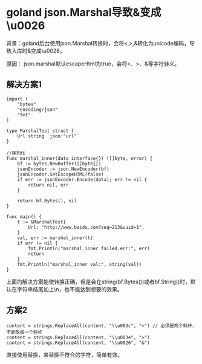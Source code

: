 # goland json.Marshal导致&变成\u0026

背景：goland后台使用json.Marshal转换时，会将<,>,&转化为unicode编码，导致入库时&变成\u0026。

原因： json.marshal默认escapeHtml为true，会将<、>、&等字符转义。

## 解决方案1

```
import (
	"bytes"
	"encoding/json"
	"fmt"
)
 
type MarshalTest struct {
	Url string `json:"url"`
}
 
//序列化
func marshal_inner(data interface{}) ([]byte, error) {
	bf := bytes.NewBuffer([]byte{})
	jsonEncoder := json.NewEncoder(bf)
	jsonEncoder.SetEscapeHTML(false)
	if err := jsonEncoder.Encode(data); err != nil {
		return nil, err
	}
 
	return bf.Bytes(), nil
}
 
func main() {
	t := &MarshalTest{
		Url: "http://www.baidu.com?seq=213&uuid=1",
	}
	val, err := marshal_inner(t)
	if err != nil {
		fmt.Println("marshal_inner failed.err:", err)
		return
	}
	fmt.Println("marshal_inner val:", string(val))
}
```
上面的解决方案能使转换正确，但是会在string(bf.Bytes())或者bf.String()时，默认在字符串结尾加上\n，也不能达到想要的效果。

## 方案2

```
content = strings.ReplaceAll(content, "\\u003c", "<") // 必须是两个斜杆，不能改成一个斜杆
content = strings.ReplaceAll(content, "\\u003e", ">")
content = strings.ReplaceAll(content, "\\u0026", "&")
```
直接使用替换，来替换不符合的字符，简单有效。
